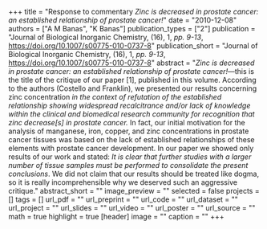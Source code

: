 +++
title = "Response to commentary *Zinc is decreased in prostate cancer: an established relationship of prostate cancer!*"
date = "2010-12-08"
authors = ["A M Banas", "K Banas"]
publication_types = ["2"]
publication = "Journal of Biological Inorganic Chemistry, (16), 1, _pp. 9-13_, https://doi.org/10.1007/s00775-010-0737-8"
publication_short = "Journal of Biological Inorganic Chemistry, (16), 1, _pp. 9-13_, https://doi.org/10.1007/s00775-010-0737-8"
abstract = "*Zinc is decreased in prostate cancer: an established relationship of prostate cancer!*—this is the title of the critique of our paper [1], published in this volume. According to the authors (Costello and Franklin), we presented our results concerning zinc concentration *in the context of refutation of the established relationship showing widespread recalcitrance and/or lack of knowledge within the clinical and biomedical research community for recognition that zinc decrease[s] in prostate cancer.* In fact, our initial motivation for the analysis of manganese, iron, copper, and zinc concentrations in prostate cancer tissues was based on the lack of established relationships of these elements with prostate cancer development. In our paper we showed only results of our work and stated: *It is clear that further studies with a larger number of tissue samples must be performed to consolidate the present conclusions*. We did not claim that our results should be treated like dogma, so it is really incomprehensible why we deserved such an aggressive critique."
abstract_short = ""
image_preview = ""
selected = false
projects = []
tags = []
url_pdf = ""
url_preprint = ""
url_code = ""
url_dataset = ""
url_project = ""
url_slides = ""
url_video = ""
url_poster = ""
url_source = ""
math = true
highlight = true
[header]
image = ""
caption = ""
+++
